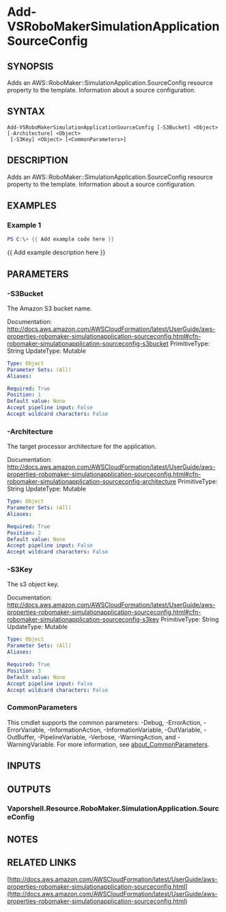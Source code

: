 # Add-VSRoboMakerSimulationApplicationSourceConfig

## SYNOPSIS
Adds an AWS::RoboMaker::SimulationApplication.SourceConfig resource property to the template.
Information about a source configuration.

## SYNTAX

```
Add-VSRoboMakerSimulationApplicationSourceConfig [-S3Bucket] <Object> [-Architecture] <Object>
 [-S3Key] <Object> [<CommonParameters>]
```

## DESCRIPTION
Adds an AWS::RoboMaker::SimulationApplication.SourceConfig resource property to the template.
Information about a source configuration.

## EXAMPLES

### Example 1
```powershell
PS C:\> {{ Add example code here }}
```

{{ Add example description here }}

## PARAMETERS

### -S3Bucket
The Amazon S3 bucket name.

Documentation: http://docs.aws.amazon.com/AWSCloudFormation/latest/UserGuide/aws-properties-robomaker-simulationapplication-sourceconfig.html#cfn-robomaker-simulationapplication-sourceconfig-s3bucket
PrimitiveType: String
UpdateType: Mutable

```yaml
Type: Object
Parameter Sets: (All)
Aliases:

Required: True
Position: 1
Default value: None
Accept pipeline input: False
Accept wildcard characters: False
```

### -Architecture
The target processor architecture for the application.

Documentation: http://docs.aws.amazon.com/AWSCloudFormation/latest/UserGuide/aws-properties-robomaker-simulationapplication-sourceconfig.html#cfn-robomaker-simulationapplication-sourceconfig-architecture
PrimitiveType: String
UpdateType: Mutable

```yaml
Type: Object
Parameter Sets: (All)
Aliases:

Required: True
Position: 2
Default value: None
Accept pipeline input: False
Accept wildcard characters: False
```

### -S3Key
The s3 object key.

Documentation: http://docs.aws.amazon.com/AWSCloudFormation/latest/UserGuide/aws-properties-robomaker-simulationapplication-sourceconfig.html#cfn-robomaker-simulationapplication-sourceconfig-s3key
PrimitiveType: String
UpdateType: Mutable

```yaml
Type: Object
Parameter Sets: (All)
Aliases:

Required: True
Position: 3
Default value: None
Accept pipeline input: False
Accept wildcard characters: False
```

### CommonParameters
This cmdlet supports the common parameters: -Debug, -ErrorAction, -ErrorVariable, -InformationAction, -InformationVariable, -OutVariable, -OutBuffer, -PipelineVariable, -Verbose, -WarningAction, and -WarningVariable. For more information, see [about_CommonParameters](http://go.microsoft.com/fwlink/?LinkID=113216).

## INPUTS

## OUTPUTS

### Vaporshell.Resource.RoboMaker.SimulationApplication.SourceConfig
## NOTES

## RELATED LINKS

[http://docs.aws.amazon.com/AWSCloudFormation/latest/UserGuide/aws-properties-robomaker-simulationapplication-sourceconfig.html](http://docs.aws.amazon.com/AWSCloudFormation/latest/UserGuide/aws-properties-robomaker-simulationapplication-sourceconfig.html)

